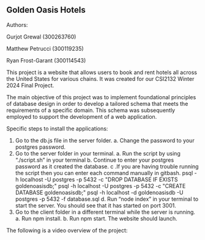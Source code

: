 Golden Oasis Hotels
-

Authors:

Gurjot Grewal (300263760) 

Matthew Petrucci (300119235)

Ryan Frost-Garant (300114543)

This project is a website that allows users to book and rent hotels all across the United States for various chains. It was created for our CSI2132 Winter 2024 Final Project.

The main objective of this project was to implement foundational principles of database design in order to develop a tailored schema that meets the requirements of a specific domain. This schema was subsequently employed to support the development of a web application.

Specific steps to install the applications:

1. Go to the db.js file in the server folder. 
    a. Change the password to your postgres password.
2. Go to the server folder in your terminal.
    a. Run the script by using “./script.sh” in your terminal
    b. Continue to enter your postgres password as it created the database.
    c .If you are having trouble running the script then you can enter each command manually in gitbash. 
      psql -h localhost -U postgres -p 5432 -c "DROP DATABASE IF EXISTS goldenoasisdb;"
      psql -h localhost -U postgres -p 5432 -c "CREATE DATABASE goldenoasisdb;"
      psql -h localhost -d goldenoasisdb -U postgres -p 5432 -f database.sql
    d. Run “node index” in your terminal to start the server. You should see that it has started on port 3001.
3. Go to the client folder in a different terminal while the server is running.
    a. Run npm install.
    b. Run npm start. The website should launch.


The following is a video overview of the project:




